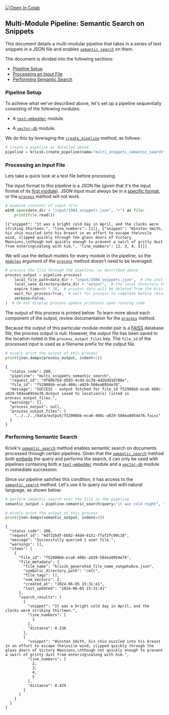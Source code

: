 <a href="https://colab.research.google.com/github/krixik-ai/krixik-docs/blob/main/docs/examples/search_pipeline_examples/multi_snippet_semantic_search.ipynb" target="_parent"><img src="https://colab.research.google.com/assets/colab-badge.svg" alt="Open In Colab"/></a>

## Multi-Module Pipeline: Semantic Search on Snippets

This document details a multi-modular pipeline that takes in a series of text snippets in a JSON file and enables [`semantic search`](../../system/search_methods/semantic_search_method.md) on them.

The document is divided into the following sections:

- [Pipeline Setup](#pipeline-setup)
- [Processing an Input File](#processing-an-input-file)
- [Performing Semantic Search](#performing-semantic-search)

### Pipeline Setup

To achieve what we've described above, let's set up a pipeline sequentially consisting of the following modules:

- A [`text-embedder`](../../modules/ai_modules/text-embedder_module.md) module.

- A [`vector-db`](../../modules/database_modules/vector-db_module.md) module.

We do this by leveraging the [`create_pipeline`](../../system/pipeline_creation/create_pipeline.md) method, as follows:


```python
# create a pipeline as detailed above
pipeline = krixik.create_pipeline(name="multi_snippets_semantic_search", module_chain=["text-embedder", "vector-db"])
```

### Processing an Input File

Lets take a quick look at a test file before processing.

The input format to this pipeline is a JSON file (given that it's the input format of its [first module](../../modules/ai_modules/text-embedder_module.md)). JSON input must always be in a [specific format](../../system/parameters_processing_files_through_pipelines/JSON_input_format.md), or the [`process`](../../system/parameters_processing_files_through_pipelines/process_method.md) method will not work.


```python
# examine contents of input file
with open(data_dir + "input/1984_snippets.json", "r") as file:
    print(file.read())
```

    [{"snippet": "It was a bright cold day in April, and the clocks were striking thirteen.", "line_numbers": [1]}, {"snippet": "Winston Smith, his chin nuzzled into his breast in an effort to escape the\nvile wind, slipped quickly through the glass doors of Victory Mansions,\nthough not quickly enough to prevent a swirl of gritty dust from entering\nalong with him.", "line_numbers": [2, 3, 4, 5]}]


We will use the default models for every module in the pipeline, so the [`modules`](../../system/parameters_processing_files_through_pipelines/process_method.md#selecting-models-via-the-modules-argument) argument of the [`process`](../../system/parameters_processing_files_through_pipelines/process_method.md) method doesn't need to be leveraged.


```python
# process the file through the pipeline, as described above
process_output = pipeline.process(
    local_file_path=data_dir + "input/1984_snippets.json",  # the initial local filepath where the input file is stored
    local_save_directory=data_dir + "output",  # the local directory that the output file will be saved to
    expire_time=60 * 30,  # process data will be deleted from the Krixik system in 30 minutes
    wait_for_process=True,  # wait for process to complete before returning IDE control to user
    verbose=False,
)  # do not display process update printouts upon running code
```

The output of this process is printed below. To learn more about each component of the output, review documentation for the [`process`](../../system/parameters_processing_files_through_pipelines/process_method.md) method.

Because the output of this particular module-model pair is a [FAISS](https://github.com/facebookresearch/faiss) database file, the process output is null. However, the output file has been saved to the location noted in the `process_output_files` key.  The `file_id` of the processed input is used as a filename prefix for the output file.


```python
# nicely print the output of this process
print(json.dumps(process_output, indent=2))
```

    {
      "status_code": 200,
      "pipeline": "multi_snippets_semantic_search",
      "request_id": "df80b7bd-d593-4cdd-bc39-4d2bdd18788e",
      "file_id": "f52906bb-eca6-408c-a929-504ea8954e76",
      "message": "SUCCESS - output fetched for file_id f52906bb-eca6-408c-a929-504ea8954e76.Output saved to location(s) listed in process_output_files.",
      "warnings": [],
      "process_output": null,
      "process_output_files": [
        "../../../data/output/f52906bb-eca6-408c-a929-504ea8954e76.faiss"
      ]
    }


### Performing Semantic Search

Krixik's [`semantic_search`](../../system/search_methods/semantic_search_method.md) method enables semantic search on documents processed through certain pipelines. Given that the [`semantic_search`](../../system/search_methods/semantic_search_method.md) method both [embeds](../../modules/ai_modules/text-embedder_module.md) the query and performs the search, it can only be used with pipelines containing both a [`text-embedder`](../../modules/ai_modules/text-embedder_module.md) module and a [`vector-db`](../../modules/database_modules/vector-db_module.md) module in immediate succession.

Since our pipeline satisfies this condition, it has access to the [`semantic_search`](../../system/search_methods/semantic_search_method.md) method. Let's use it to query our text with natural language, as shown below:


```python
# perform semantic_search over the file in the pipeline
semantic_output = pipeline.semantic_search(query="it was cold night", file_ids=[process_output["file_id"]])

# nicely print the output of this process
print(json.dumps(semantic_output, indent=2))
```

    {
      "status_code": 200,
      "request_id": "4df32bdf-bb82-44d4-8151-ffaf2fc99c18",
      "message": "Successfully queried 1 user file.",
      "warnings": [],
      "items": [
        {
          "file_id": "f52906bb-eca6-408c-a929-504ea8954e76",
          "file_metadata": {
            "file_name": "krixik_generated_file_name_xongatwbce.json",
            "symbolic_directory_path": "/etc",
            "file_tags": [],
            "num_vectors": 2,
            "created_at": "2024-06-05 15:31:41",
            "last_updated": "2024-06-05 15:31:41"
          },
          "search_results": [
            {
              "snippet": "It was a bright cold day in April, and the clocks were striking thirteen.",
              "line_numbers": [
                1
              ],
              "distance": 0.236
            },
            {
              "snippet": "Winston Smith, his chin nuzzled into his breast in an effort to escape the\nvile wind, slipped quickly through the glass doors of Victory Mansions,\nthough not quickly enough to prevent a swirl of gritty dust from entering\nalong with him.",
              "line_numbers": [
                2,
                3,
                4,
                5
              ],
              "distance": 0.429
            }
          ]
        }
      ]
    }

